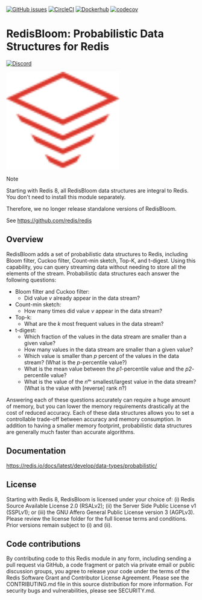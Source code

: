 [![GitHub issues](https://img.shields.io/github/release/RedisLabsModules/redisbloom.svg)](https://github.com/RedisBloom/RedisBloom/releases/latest)
[![CircleCI](https://circleci.com/gh/RedisBloom/RedisBloom.svg?style=svg)](https://circleci.com/gh/RedisBloom/RedisBloom)
[![Dockerhub](https://img.shields.io/docker/pulls/redis/redis-stack-server?label=redis-stack-server)](https://img.shields.io/docker/pulls/redis/redis-stack-server)
[![codecov](https://codecov.io/gh/RedisBloom/RedisBloom/branch/master/graph/badge.svg)](https://codecov.io/gh/RedisBloom/RedisBloom)

# RedisBloom: Probabilistic Data Structures for Redis

[![Discord](https://img.shields.io/discord/697882427875393627?style=flat-square)](https://discord.gg/wXhwjCQ)

<img src="docs/docs/images/logo.svg" alt="logo" width="300"/>

> [!NOTE]
> Starting with Redis 8, all RedisBloom data structures are integral to Redis. You don't need to install this module separately.
>
> Therefore, we no longer release standalone versions of RedisBloom.
>
> See https://github.com/redis/redis

## Overview

RedisBloom adds a set of probabilistic data structures to Redis, including Bloom filter, Cuckoo filter, Count-min sketch, Top-K, and t-digest. Using this capability, you can query streaming data without needing to store all the elements of the stream. Probabilistic data structures each answer the following questions:

- Bloom filter and Cuckoo filter:
  -  Did value _v_ already appear in the data stream?
- Count-min sketch:
  - How many times did value _v_ appear in the data stream?
- Top-k:
  - What are the _k_ most frequent values in the data stream?
- t-digest:
  - Which fraction of the values in the data stream are smaller than a given value?
  - How many values in the data stream are smaller than a given value?
  - Which value is smaller than _p_ percent of the values in the data stream? (What is the _p_-percentile value?)
  - What is the mean value between the _p1_-percentile value and the _p2_-percentile value?
  - What is the value of the *n*ᵗʰ smallest/largest value in the data stream? (What is the value with [reverse] rank _n_?)

Answering each of these questions accurately can require a huge amount of memory, but you can lower the memory requirements drastically at the cost of reduced accuracy. Each of these data structures allows you to set a controllable trade-off between accuracy and memory consumption. In addition to having a smaller memory footprint, probabilistic data structures are generally much faster than accurate algorithms.

## Documentation

https://redis.io/docs/latest/develop/data-types/probabilistic/

## License

Starting with Redis 8, RedisBloom is licensed under your choice of: (i) Redis Source Available License 2.0 (RSALv2); (ii) the Server Side Public License v1 (SSPLv1); or (iii) the GNU Affero General Public License version 3 (AGPLv3). Please review the license folder for the full license terms and conditions. Prior versions remain subject to (i) and (ii).

## Code contributions

By contributing code to this Redis module in any form, including sending a pull request via GitHub, a code fragment or patch via private email or public discussion groups, you agree to release your code under the terms of the Redis Software Grant and Contributor License Agreement. Please see the CONTRIBUTING.md file in this source distribution for more information. For security bugs and vulnerabilities, please see SECURITY.md. 
